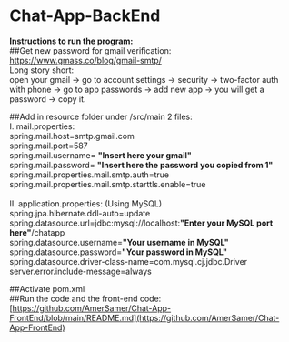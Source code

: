 # Chat-App-BackEnd
**Instructions to run the program:** <br />
##Get new password for gmail verification: <br />
  https://www.gmass.co/blog/gmail-smtp/ <br />
  Long story short: <br />
  open your gmail -> go to account settings -> security -> two-factor auth with phone -> go to app passwords -> add new app -> you will get a password -> copy it. <br />

##Add in resource folder under /src/main 2 files: <br />
  I. mail.properties: <br />
        spring.mail.host=smtp.gmail.com  <br /> 
        spring.mail.port=587  <br />
        spring.mail.username= **"Insert here your gmail"**  <br />
        spring.mail.password= **"Insert here the password you copied from 1"**   <br />
        spring.mail.properties.mail.smtp.auth=true  <br />
        spring.mail.properties.mail.smtp.starttls.enable=true  <br />   
  II. application.properties: (Using MySQL) <br />
        spring.jpa.hibernate.ddl-auto=update  <br />
        spring.datasource.url=jdbc:mysql://localhost:**"Enter your MySQL port here"**/chatapp  <br />
        spring.datasource.username=**"Your username in MySQL"**   <br />
        spring.datasource.password=**"Your password in MySQL"**  <br />
        spring.datasource.driver-class-name=com.mysql.cj.jdbc.Driver  <br />
        server.error.include-message=always  <br />
        
##Activate pom.xml <br /> 
##Run the code and the front-end code: <br />
    [https://github.com/AmerSamer/Chat-App-FrontEnd/blob/main/README.md](https://github.com/AmerSamer/Chat-App-FrontEnd)
